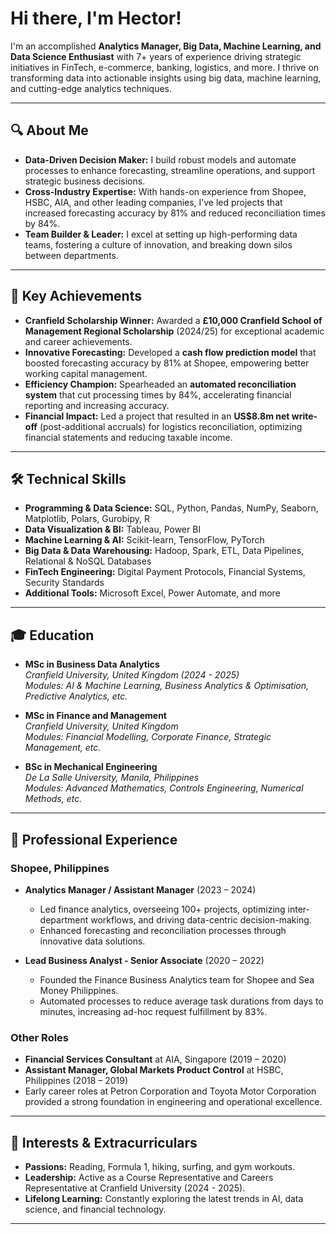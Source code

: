 # Hi there, I'm Hector! 

I'm an accomplished **Analytics Manager, Big Data, Machine Learning, and Data Science Enthusiast** with 7+ years of experience driving strategic initiatives in FinTech, e-commerce, banking, logistics, and more. I thrive on transforming data into actionable insights using big data, machine learning, and cutting-edge analytics techniques.

---

## 🔍 About Me

- **Data-Driven Decision Maker:** I build robust models and automate processes to enhance forecasting, streamline operations, and support strategic business decisions.
- **Cross-Industry Expertise:** With hands-on experience from Shopee, HSBC, AIA, and other leading companies, I’ve led projects that increased forecasting accuracy by 81% and reduced reconciliation times by 84%.
- **Team Builder & Leader:** I excel at setting up high-performing data teams, fostering a culture of innovation, and breaking down silos between departments.

---

## 🚀 Key Achievements

- **Cranfield Scholarship Winner:** Awarded a **£10,000 Cranfield School of Management Regional Scholarship** (2024/25) for exceptional academic and career achievements.
- **Innovative Forecasting:** Developed a **cash flow prediction model** that boosted forecasting accuracy by 81% at Shopee, empowering better working capital management.
- **Efficiency Champion:** Spearheaded an **automated reconciliation system** that cut processing times by 84%, accelerating financial reporting and increasing accuracy.
- **Financial Impact:** Led a project that resulted in an **US$8.8m net write-off** (post-additional accruals) for logistics reconciliation, optimizing financial statements and reducing taxable income.

---

## 🛠️ Technical Skills

- **Programming & Data Science:** SQL, Python, Pandas, NumPy, Seaborn, Matplotlib, Polars, Gurobipy, R  
- **Data Visualization & BI:** Tableau, Power BI  
- **Machine Learning & AI:** Scikit-learn, TensorFlow, PyTorch  
- **Big Data & Data Warehousing:** Hadoop, Spark, ETL, Data Pipelines, Relational & NoSQL Databases  
- **FinTech Engineering:** Digital Payment Protocols, Financial Systems, Security Standards  
- **Additional Tools:** Microsoft Excel, Power Automate, and more

---

## 🎓 Education

- **MSc in Business Data Analytics**  
  *Cranfield University, United Kingdom (2024 - 2025)*  
  _Modules: AI & Machine Learning, Business Analytics & Optimisation, Predictive Analytics, etc._

- **MSc in Finance and Management**  
  *Cranfield University, United Kingdom*  
  _Modules: Financial Modelling, Corporate Finance, Strategic Management, etc._

- **BSc in Mechanical Engineering**  
  *De La Salle University, Manila, Philippines*  
  _Modules: Advanced Mathematics, Controls Engineering, Numerical Methods, etc._

---

## 💼 Professional Experience

### Shopee, Philippines
- **Analytics Manager / Assistant Manager** (2023 – 2024)  
  - Led finance analytics, overseeing 100+ projects, optimizing inter-department workflows, and driving data-centric decision-making.
  - Enhanced forecasting and reconciliation processes through innovative data solutions.

- **Lead Business Analyst - Senior Associate** (2020 – 2022)  
  - Founded the Finance Business Analytics team for Shopee and Sea Money Philippines.
  - Automated processes to reduce average task durations from days to minutes, increasing ad-hoc request fulfillment by 83%.

### Other Roles
- **Financial Services Consultant** at AIA, Singapore (2019 – 2020)  
- **Assistant Manager, Global Markets Product Control** at HSBC, Philippines (2018 – 2019)  
- Early career roles at Petron Corporation and Toyota Motor Corporation provided a strong foundation in engineering and operational excellence.

---

## 🌱 Interests & Extracurriculars

- **Passions:** Reading, Formula 1, hiking, surfing, and gym workouts.
- **Leadership:** Active as a Course Representative and Careers Representative at Cranfield University (2024 - 2025).
- **Lifelong Learning:** Constantly exploring the latest trends in AI, data science, and financial technology.

---




